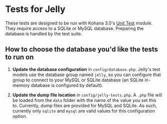 # Tests for Jelly

These tests are designed to be run with Kohana 3.0's [Unit Test](http://github.com/kohana/unittest) module. They require access to a SQLite or MySQL database. Preparing the database is handled by the test suite.

## How to choose the database you'd like the tests to run on

1. **Update the database configuration** in `config/database.php`. Jelly's test models use the database group named `jelly`, so you can configure that group to connect to your MySQL or SQLite database (an SQLite in-memory database is configured by default).

2. **Update the dump file location** in `config/jelly-tests.php`. A `.php` file will be loaded from the `data` folder with the name of the value you set this to. Currently, dump files are provided for MySQL and SQLite. As such, currently only `sqlite` and `mysql` are valid values for this configuration option.



